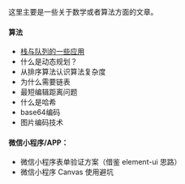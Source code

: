 这里主要是一些关于数学或者算法方面的文章。


#### 算法
- [栈与队列的一些应用](栈与队列的一些应用.md)
- 什么是动态规划？
- 从排序算法认识算法复杂度
- 为什么需要链表
- 最短编辑距离问题
- 什么是哈希
- base64编码
- 图片编码技术


#### 微信小程序/APP：

- 微信小程序表单验证方案（借鉴 element-ui 思路）
- 微信小程序 Canvas 使用避坑